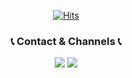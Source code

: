 <div align="center">
  
[![Hits](https://hits.seeyoufarm.com/api/count/incr/badge.svg?url=https%3A%2F%2Fgithub.com%2Feunnuricho%2Fhit-counter&count_bg=%23AD9EFF&title_bg=%239B9A9A&icon=smugmug.svg&icon_color=%23FFFFFF&title=hits&edge_flat=false)](https://hits.seeyoufarm.com)
  
  ### 📞 Contact & Channels 📞
<a href="mailto:jounuli@naver.com" target="_blank"><img src="https://img.shields.io/badge/Mail-EA4335?style=flat-square&logo=Gmail&logoColor=%23FFFFFF"/></a>
<a href="https://www.notion.so/99137ed12fb646339464956df0a68db5" target="_blank"><img src="https://img.shields.io/badge/Portfolio-000000?style=flat-square&logo=Notion&logoColor=%23FFFFFF"/></a>

</div>
